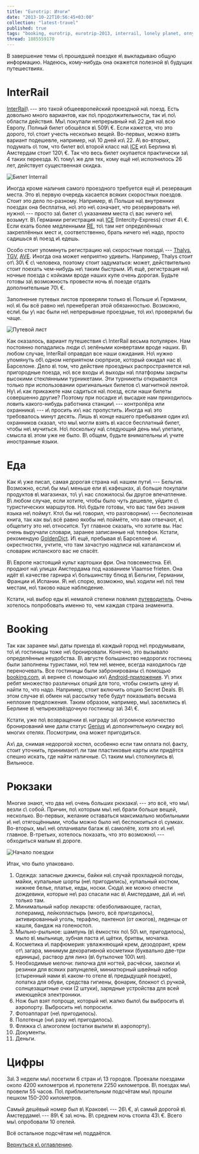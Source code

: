 ```yaml
---
title: "Eurotrip: Итоги"
date: "2013-10-22T10:56:45+03:00"
collection: "latest-travel"
published: true
tags: "booking, eurotrip, eurotrip-2013, interrail, lonely planet, отпуск, путешествие, транспорт, фотки"
thread: 1885559170
---
```


В завершение темы о\ прошедшей поездке я\ выкладываю общую информацию. Надеюсь, кому-нибудь она окажется полезной
в\ будущих путешествиях.

# InterRail

[InterRail]\ --- это такой общеевропейский проездной на\ поезд. Есть довольно много вариантов, как
по\ продолжительности, так и\ по\ области действия. Мы\ покупали непрерывный на\ 22 дня на\ всю Европу. Полный билет
обошёлся в\ 509\ €. Если кажется, что это дорого, то\ стоит учесть несколько вещей. Во-первых, можно взять вариант
подешевле, например, на\ 10 дней из\ 22. А\ во-вторых, подумать о\ том, что билет во\ второй класс на\ [ICE]
из\ Берлина в\ Амстердам стоит 120\ €. Так что весь билет окупается практически за\ 4 таких переезда. К\ тому\ же для
тех, кому ещё не\ исполнилось 26 лет, действует существенная скидка.

![Билет Interrail](/images/travel/2013-08-eurotrip/interrail-cover.jpg)

Иногда кроме наличия самого проездного требуется ещё и\ резервация места. Это в\ первую очередь касается всяких
скоростных поездов. Стоит это дело по-разному. Например, в\ Польше на\ внутренних поездах она бесплатна, но\ это
не\ означает, что резервировать не\ нужно\ --- просто за\ билет с\ указанием места с\ вас ничего не\ возьмут.
В\ Германии регистрация на\ [ICE] (Intercity-Express) стоит 4\ €. Если ехать более медленными [RE], то\ там нет
определённых закреплённых мест и, соответственно, брать ничего не\ надо, просто садишься в\ поезд и\ едешь.

Особо стоит упомянуть регистрацию на\ скоростные поезда\ --- [Thalys], [TGV], [AVE]. Иногда она может неприятно удивить.
Например, Thalys стоит от\ 30\ € с\ человека, поэтому стоит задуматься: может, действительно стоит поехать
чем-нибудь не\ таким быстрым. И\ ещё, регистрация на\ ночные поезда с койками вроде наших купе очень дорогая.
Будьте готовы за\ возможность провести ночь в\ поезде отдать дополнительные 70\ €.

Заполнение путевых листов проверяли только в\ Польше и\ Германии, но\ я\ бы всё равно не\ пренебрегал этой обязанностью.
Возможно, если\ бы у\ нас были не\ непрерывные проездные, то\ их\ проверяли\ бы чаще.

![Путевой лист](/images/travel/2013-08-eurotrip/interrail-timetable.jpg)

Как оказалось, вариант путешествия с\ InterRail весьма популярен. Нам постоянно попадались люди с\ зелёными конвертами
вроде наших. В\ любом случае, InterRail оправдал все наши ожидания. Но\ нужно упомянуть об\ одном неприятном сюрпризе,
который ожидал нас в\ Барселоне. Дело в\ том, что действие проездных распространяется на\ пригородные поезда, но\ все
входы и\ выходы на\ платформы закрыты высокими стеклянными турникетами. Эти турникеты открываются только при
использовании оригинальных билетов с\ магнитной лентой. Ну\ и\ как прикажете нам садиться на\ поезд, если наши билеты
совершенно другие? Поэтому при посадке и\ высадке нам приходилось ловить какого-нибудь работника станции\ ---
контролёра или охранника\ --- и\ просить их\ нас пропустить. Иногда на\ это требовалось минут десять. Лишь в\ конце
нашего пребывания один из\ охранников сказал, что мы\ могли взять в\ кассе бесплатный билет, чтобы не\ мучиться.
Но\ поскольку на\ следующий день мы\ улетали, смысла в\ этом уже не было. В\ общем, будьте внимательны и\ учите
иностранные языки.

# Еда

Как я\ уже писал, самая дорогая страна на\ нашем пути\ --- Бельгия. Возможно, если\ бы мы\ меньше ели в\ кафешках,
а\ больше покупали продуктов в\ магазинах, то\ у\ нас сложилось\ бы другое впечатление. В\ любом случае, если хотите,
чтобы было чуть дешевле, уйдите с\ туристических маршрутов. Но\ будьте готовы, что вас там без знания языка не\ поймут.
Кто\ бы ни\ говорил, что разговорник\ --- бесполезная книга, так как вы\ всё равно якобы не\ поймёте, что вам отвечают,
к\ общепиту это не\ относится. Тут главное сказать, что хотите вы. Нас очень выручали словари, заранее записанные
на\ телефон. Кстати, рекомендую [GoldenDict]. И\ ещё, пребывая в\ Барселоне и\ окрестностях, учтите, что там зачастую
надписи на\ каталанском и\ словарик испанского вас не спасёт.

В\ Европе настоящий культ картошки фри. Она повсеместна. Её\ продают на\ улицах Амстердама под названием Vlaamse
frieten. Она идёт в\ качестве гарнира к\ большинству блюд в\ Бельгии, Германии, Франции и\ Испании. Я\ не\ спорю,
возможно, мы\ ходили не\ по\ тем местам, но\ таково наше наблюдение.

Кстати, на\ выбор еды в\ немалой степени повлиял [путеводитель][lonely-planet]. Очень хотелось попробовать именно то,
чем каждая страна знаменита.

# Booking

Так как заранее мы\ даты приезда в\ каждый город не\ продумывали, то\ и\ гостиницы тоже не\ бронировали. Конечно,
это вызывало определённые неудобства. В\ августе большинство недорогих гостиниц были заполнены туристами, но\ тем
не\ менее, всегда находилось где переночевать. Все гостиницы были забронированы с\ помощью [booking.com], а\ вернее
с\ помощью их\ [Android-приложения][booking-app]. У\ этих ребят множество различных опций для того, чтобы снизить
цену и\ найти то, что надо. Например, стоит включить опцию Secret Deals. В\ этом случае в\ обмен на\ рассылку тебе будут
показывать весьма неплохие предложения. Таким образом, например, мы\ заселились в\ Берлине в\ четырехзвёздочную
гостиницу за\ 34\ €.

Кстати, уже по\ возвращении в\ награду за\ огромное количество бронирований мне дали статус [Genius] и\ дополнительную
скидку во\ многих отелях. Посмотрим, она может пригодиться.

Ах\ да, снимая недорогой хостел, особенно если там оплата по\ факту, стоит уточнить, принимают\ ли там пластиковые карты
или придётся спешно искать, где найти наличные. С\ таким мы\ столкнулись в\ Вильнюсе.

# Рюкзаки

Многие знают, что два не\ очень больших рюкзака\ --- это всё, что мы\ везли с\ собой. Причин, по\ которым мы\ не\ брали
больше вещей, несколько. Во-первых, желание оставаться максимально мобильными и\ не\ отягощёнными, чтобы можно
было не\ беспокоиться о\ сумках. Во-вторых, мы\ не\ оплачивали багаж в\ самолёте, хотя это и\ не\ главное.
В-третьих, хотелось показать, что это возможно\ --- обходиться малым в\ дороге.

![Начало поездки](/images/travel/2013-08-eurotrip/minsk-backpacks.jpg)

Итак, что было упаковано.

1. Одежда: запасные джинсы, байки на\ случай прохладной погоды, майки, купальные шорты (не\ пригодились), купальный
  костюм, нижнее белье, платье, кеды, носки. Сюда\ же можно отнести дождевики, которые не\ раз спасали нас
  в\ Амстердаме, да\ и\ не\ только там.
2. Минимальный набор лекарств: обезболивающее, гастал, лоперамид, лейкопластырь (много, всё пригодилось), активированный
  уголь, терафлю, пантенол (от ожогов), леденцы от кашля, бандаж на голеностоп.
3. Мыльно-рыльное: шампунь (в\ ёмкостях по\ 50\ мл, пригодилось), мыло в\ мыльнице, зубная паста и\ щётки, бритвы,
  мочалка.
4. Косметика и\ парфюмерия: увлажняющий крем, дезодорант, крем от\ загара, минимум декоративной косметики (буквально
  две-три единицы), раствор для линз (в\ бутылочке 100\ мл).
5. Необходимые мелочи: пилочка для ногтей, расчёски, заколки и\ резинки для всяких рапунцелей, миниатюрный швейный набор
  (стыренный нами в\ каком-то отеле в\ предыдущей поездке), лопатка для обуви, средства гигиены, фонарик, блокнот
  с\ ручкой, солнцезащитные очки (2 штуки), зарядные устройства для всей имеющейся электроники.
6. Нож был взят попроще, который не\ жалко было\ бы выбросить в\ аэропорту. Выбросить не\ попросили.
7. Фотоаппарат (не\ пригодилось).
8. Полотенце (ни\ разу не\ пригодилось).
9. Фляжка с\ алкоголем (остатки вылили в\ аэропорту).
10. Документы.
11. Деньги.

# Цифры

За\ 3 недели мы\ посетили 6 стран и\ 13 городов. Проехали поездами около 4200 километров и\ пролетели 2250 километров.
В\ поездах мы\ провели 55 часов. По\ приблизительным подсчётам мы\ прошли пешком 150-200 километров.

Самый дешёвый номер был в\ Кракове\ --- 26\ €, а\ самый дорогой в\ Амстердаме\ --- 89\ € за\ ночь. В\ среднем ночь
стоила 43\ €. Всего мы\ опробовали 10 отелей.

Всё остальное подсчётам не\ поддаётся.

[Вернуться к\ оглавлению](/post/eurotrip-2013/).


[AVE]: http://en.wikipedia.org/wiki/AVE
[booking.com]: http://www.booking.com/
[booking-app]: https://play.google.com/store/apps/details?id=com.booking
[Genius]: http://vimeo.com/69317087
[GoldenDict]: https://play.google.com/store/apps/details?id=mobi.goldendict.android
[ICE]: http://www.bahn.com/i/view/GBR/en/trains/overview/ice.shtml
[InterRail]: http://www.interrail.eu/
[lonely-planet]: http://dikmax.name/post/lonely-planet/
[RE]: http://www.bahn.com/i/view/GBR/en/trains/overview/regional_and_urban_trains.shtml
[TGV]: http://www.raileurope.com/european-trains/tgv/index.html
[Thalys]: https://www.thalys.com/
